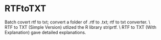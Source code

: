 # RTFtoTXT
Batch covert rtf to txt; convert a folder of .rtf to .txt; rtf to txt converter.
\\
RTF to TXT (Simple Version) utlized the R library striprtf.
\\
RTF to TXT (With Explanation) gave detailed explanations.
